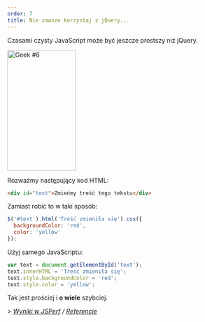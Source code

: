 ```yaml
---
order: 7
title: Nie zawsze korzystaj z jQuery...
---
```


Czasami czysty JavaScript może być jeszcze prostszy niż jQuery.

<div class="img-right">
  <img id="geek-6" class="icos-geek" src="https://browserdiet.com/assets/img/6.png" alt="Geek #6" width="156" height="275" />
</div>

Rozważmy następujący kod HTML:

```html
<div id="text">Zmieńmy treść tego tekstu</div>
```

Zamiast robić to w taki sposób:

```js
$('#text').html('Treść zmieniła się').css({
  backgroundColor: 'red',
  color: 'yellow'
});
```

Użyj samego JavaScriptu:

```js
var text = document.getElementById('text');
text.innerHTML = 'Treść zmieniła się';
text.style.backgroundColor = 'red';
text.style.color = 'yellow';
```

Tak jest prościej i **o wiele** szybciej.

*> [Wyniki w JSPerf](http://jsperf.com/jquery-vs-javascript-performance-text) / [Referencje](https://github.com/zenorocha/browser-diet/wiki/References#dont-use-jquery)*
